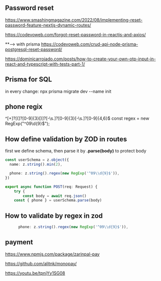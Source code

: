 ## Password reset 
<https://www.smashingmagazine.com/2022/08/implementing-reset-password-feature-nextjs-dynamic-routes/>

<https://codevoweb.com/forgot-reset-password-in-reactjs-and-axios/>

**--> with prisma <https://codevoweb.com/crud-api-node-prisma-postgresql-reset-password/>

<https://dominicarrojado.com/posts/how-to-create-your-own-otp-input-in-react-and-typescript-with-tests-part-1/>

## Prisma for SQL 
in every change: npx prisma migrate dev --name init

## phone regix
^[\+]?[(]?[0-9]{3}[)]?[-\s\.]?[0-9]{3}[-\s\.]?[0-9]{4,6}$
 const regex = new RegExp("^09\\d{9}$");

## How define validation by ZOD in routes

first we define schema, then parse it by __.parse(body)__ to protect body
```typescript
const userSchema = z.object({
  name: z.string().min(2),

  phone: z.string().regex(new RegExp('^09\\d{9}$')),
})

export async function POST(req: Request) {
    try {
        const body = await req.json()
    const { phone } = userSchema.parse(body)
```

## How to validate by regex in zod
```typescript
      phone: z.string().regex(new RegExp('^09\\d{9}$')),
```

## payment 
<https://www.npmjs.com/package/zarinpal-pay>

<https://github.com/alitnk/monopay/>


<https://youtu.be/tpnjYy1SG08>
